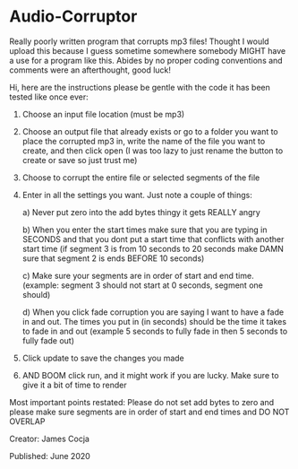 
# Audio-Corruptor
Really poorly written program that corrupts mp3 files! Thought I would upload this because I guess sometime somewhere somebody MIGHT have a use for a program like this. Abides by no proper coding conventions and comments were an afterthought, good luck!

Hi, here are the instructions please be gentle with the code it has been tested like once ever:  

  1. Choose an input file location (must be mp3)
  2. Choose an output file that already exists or go to a folder you want to place the corrupted mp3 in, write the name of the file you want to create, and then click open 
     (I was too lazy to just rename the button to create or save so just trust me)
  3. Choose to corrupt the entire file or selected segments of the file
  4. Enter in all the settings you want. Just note a couple of things:

        a) Never put zero into the add bytes thingy it gets REALLY angry

        b) When you enter the start times make sure that you are typing in SECONDS and that you dont put a start time that conflicts with another start time
	   (if segment 3 is from 10 seconds to 20 seconds make DAMN sure that segment 2 is ends BEFORE 10 seconds)

        c) Make sure your segments are in order of start and end time. (example: segment 3 should not start at 0 seconds, segment one should) 

        d) When you click fade corruption you are saying I want to have a fade in and out. The times you put in (in seconds) should be the time it takes to fade in
	   and out (example 5 seconds to fully fade in then 5 seconds to fully fade out)
  5. Click update to save the changes you made
  6. AND BOOM click run, and it might work if you are lucky. Make sure to give it a bit of time to render

Most important points restated:
Please do not set add bytes to zero and please make sure segments are in order of start and end times and DO NOT OVERLAP

Creator: James Cocja

Published: June 2020
